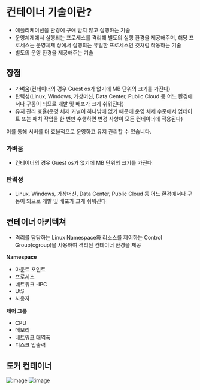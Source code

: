# 컨테이너 기술이란?
- 애플리케이션을 환경에 구애 받지 않고 실행하는 기술
- 운영체제에서 실행되는 프로세스를 격리해 별도의 실행 환경을 제공해주며, 해당 프로세스는 운영체제 상에서 실행되는 유일한 프로세스인 것처럼 작동하는 기술
-  별도의 운영 환경을 제공해주는 기술

## 장점
- 가벼움(컨테이너의 경우 Guest os가 없기에 MB 단위의 크기를 가진다)
- 탄력성(Linux, Windows, 가상머신, Data Center, Public Cloud 등 어느 환경에서나 구동이 되므로 개발 및 배포가 크게 쉬워진다)
- 유지 관리 효율(운영 체제 커널이 하나밖에 없기 때문에 운영 체제 수준에서 업데이트 또는 패치 작업을 한 번만 수행하면 변경 사항이 모든 컨테이너에 적용된다)

이를 통해 서버를 더 효율적으로 운영하고 유지 관리할 수 있습니다.

### 가벼움
- 컨테이너의 경우 Guest os가 없기에 MB 단위의 크기를 가진다


### 탄력성
- Linux, Windows, 가상머신, Data Center, Public Cloud 등 어느 환경에서나 구동이 되므로 개발 및 배포가 크게 쉬워진다

## 컨테이너 아키텍쳐
- 격리를 담당하는 Linux Namespace와 리소스를 제어하는 Control Group(cgroup)을 사용하여 격리된 컨테이너 환경을 제공

**Namespace**

- 마운트 포인트
- 프로세스
- 네트워크 -IPC
- UtS
- 사용자


**제어 그룹**

- CPU
- 메모리
- 네트워크 대역폭
- 디스크 입출력

## 도커 컨테이너
![image](https://github.com/user-attachments/assets/18a673e9-e07a-4e1b-8252-1975c79e8eb4)
![image](https://github.com/user-attachments/assets/73e51af5-af25-4f44-ba62-c09dc241c74e)


